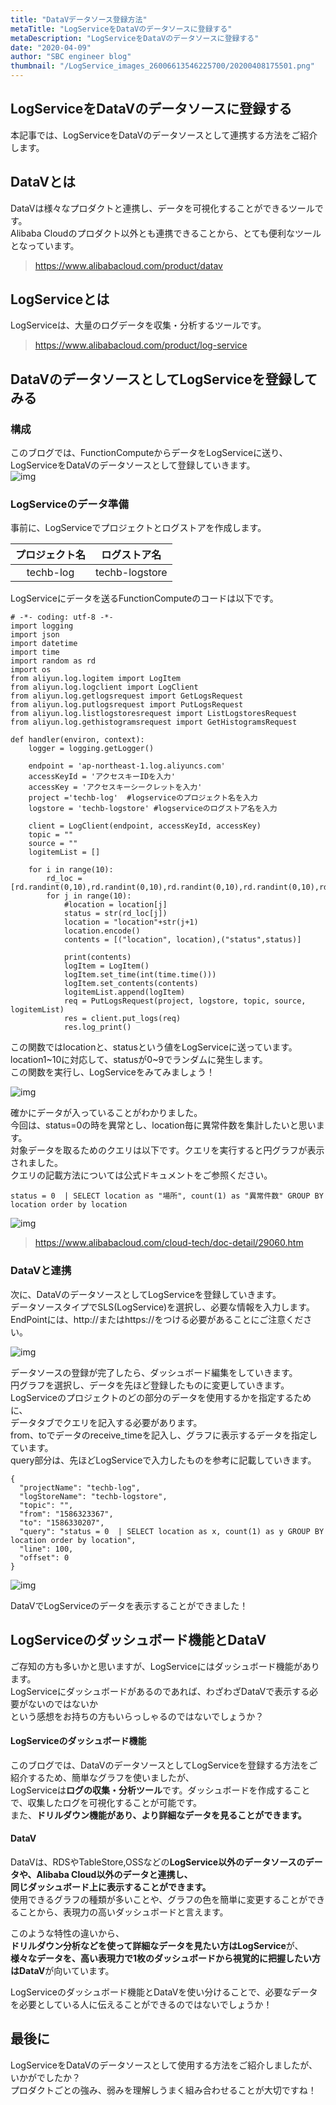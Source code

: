 ```yaml
---
title: "DataVデータソース登録方法"
metaTitle: "LogServiceをDataVのデータソースに登録する"
metaDescription: "LogServiceをDataVのデータソースに登録する"
date: "2020-04-09"
author: "SBC engineer blog"
thumbnail: "/LogService_images_26006613546225700/20200408175501.png"
---
```


## LogServiceをDataVのデータソースに登録する

本記事では、LogServiceをDataVのデータソースとして連携する方法をご紹介します。     


## DataVとは
DataVは様々なプロダクトと連携し、データを可視化することができるツールです。   
Alibaba Cloudのプロダクト以外とも連携できることから、とても便利なツールとなっています。      

> https://www.alibabacloud.com/product/datav


## LogServiceとは
LogServiceは、大量のログデータを収集・分析するツールです。   

> https://www.alibabacloud.com/product/log-service

## DataVのデータソースとしてLogServiceを登録してみる

### 構成
このブログでは、FunctionComputeからデータをLogServiceに送り、   
LogServiceをDataVのデータソースとして登録していきます。   
![img](https://raw.githubusercontent.com/sbopsv/cloud-tech/master/content/usecase-LogService/LogService_images_26006613546225700/20200408175501.png "img")
   

### LogServiceのデータ準備
事前に、LogServiceでプロジェクトとログストアを作成します。   

|プロジェクト名|ログストア名 |
|:----:|:----:|
|techb-log|techb-logstore|

LogServiceにデータを送るFunctionComputeのコードは以下です。   
```
# -*- coding: utf-8 -*-
import logging
import json
import datetime
import time 
import random as rd
import os
from aliyun.log.logitem import LogItem
from aliyun.log.logclient import LogClient
from aliyun.log.getlogsrequest import GetLogsRequest
from aliyun.log.putlogsrequest import PutLogsRequest
from aliyun.log.listlogstoresrequest import ListLogstoresRequest
from aliyun.log.gethistogramsrequest import GetHistogramsRequest

def handler(environ, context):
    logger = logging.getLogger()

    endpoint = 'ap-northeast-1.log.aliyuncs.com' 
    accessKeyId = 'アクセスキーIDを入力' 
    accessKey = 'アクセスキーシークレットを入力'
    project ='techb-log'  #logserviceのプロジェクト名を入力
    logstore = 'techb-logstore' #logserviceのログストア名を入力
   
    client = LogClient(endpoint, accessKeyId, accessKey)
    topic = ""
    source = ""
    logitemList = []
   
    for i in range(10):
        rd_loc = [rd.randint(0,10),rd.randint(0,10),rd.randint(0,10),rd.randint(0,10),rd.randint(0,10),rd.randint(0,10),rd.randint(0,10),rd.randint(0,10),rd.randint(0,10),rd.randint(0,10),]
        for j in range(10):
            #location = location[j]
            status = str(rd_loc[j])
            location = "location"+str(j+1)
            location.encode()
            contents = [("location", location),("status",status)]

            print(contents)
            logItem = LogItem()
            logItem.set_time(int(time.time()))
            logItem.set_contents(contents)
            logitemList.append(logItem)
            req = PutLogsRequest(project, logstore, topic, source, logitemList)
            res = client.put_logs(req)
            res.log_print()
```
この関数ではlocationと、statusという値をLogServiceに送っています。   
location1~10に対応して、statusが0~9でランダムに発生します。   
この関数を実行し、LogServiceをみてみましょう！   

![img](https://raw.githubusercontent.com/sbopsv/cloud-tech/master/content/usecase-LogService/LogService_images_26006613546225700/20200408164134.png "img")

確かにデータが入っていることがわかりました。   
今回は、status=0の時を異常とし、location毎に異常件数を集計したいと思います。   
対象データを取るためのクエリは以下です。クエリを実行すると円グラフが表示されました。   
クエリの記載方法については公式ドキュメントをご参照ください。   

```
status = 0  | SELECT location as "場所", count(1) as "異常件数" GROUP BY location order by location
```

![img](https://raw.githubusercontent.com/sbopsv/cloud-tech/master/content/usecase-LogService/LogService_images_26006613546225700/20200408170730.png "img")

> https://www.alibabacloud.com/cloud-tech/doc-detail/29060.htm

### DataVと連携
次に、DataVのデータソースとしてLogServiceを登録していきます。   
データソースタイプでSLS(LogService)を選択し、必要な情報を入力します。   
EndPointには、http://またはhttps://をつける必要があることにご注意ください。    

![img](https://raw.githubusercontent.com/sbopsv/cloud-tech/master/content/usecase-LogService/LogService_images_26006613546225700/20200409110118.jpg "img")

データソースの登録が完了したら、ダッシュボード編集をしていきます。   
円グラフを選択し、データを先ほど登録したものに変更していきます。   
LogServiceのプロジェクトのどの部分のデータを使用するかを指定するために、   
データタブでクエリを記入する必要があります。   
from、toでデータのreceive_timeを記入し、グラフに表示するデータを指定しています。   
query部分は、先ほどLogServiceで入力したものを参考に記載していきます。   
```
{
  "projectName": "techb-log",
  "logStoreName": "techb-logstore",
  "topic": "",
  "from": "1586323367",
  "to": "1586330207",
  "query": "status = 0  | SELECT location as x, count(1) as y GROUP BY location order by location",
  "line": 100,
  "offset": 0
}
```
![img](https://raw.githubusercontent.com/sbopsv/cloud-tech/master/content/usecase-LogService/LogService_images_26006613546225700/20200408181949.png "img")

DataVでLogServiceのデータを表示することができました！   



## LogServiceのダッシュボード機能とDataV

ご存知の方も多いかと思いますが、LogServiceにはダッシュボード機能があります。   
LogServiceにダッシュボードがあるのであれば、わざわざDataVで表示する必要がないのではないか   
という感想をお持ちの方もいらっしゃるのではないでしょうか？   
   
#### LogServiceのダッシュボード機能
このブログでは、DataVのデータソースとしてLogServiceを登録する方法をご紹介するため、簡単なグラフを使いましたが、   
LogServiceは<b>ログの収集・分析ツール</b>です。ダッシュボードを作成することで、収集したログを可視化することが可能です。   
また、<b>ドリルダウン機能があり、より詳細なデータを見ることができます。</b>


   
#### DataV
DataVは、RDSやTableStore,OSSなどの<b>LogService以外のデータソースのデータや、Alibaba Cloud以外のデータと連携し、   
同じダッシュボード上に表示することができます。</b>   
使用できるグラフの種類が多いことや、グラフの色を簡単に変更することができることから、表現力の高いダッシュボードと言えます。




   
このような特性の違いから、   
<b>ドリルダウン分析などを使って詳細なデータを見たい方はLogService</b>が、   
<b>様々なデータを、高い表現力で1枚のダッシュボードから視覚的に把握したい方はDataV</b>が向いています。   
   
LogServiceのダッシュボード機能とDataVを使い分けることで、必要なデータを必要としている人に伝えることができるのではないでしょうか！   
   

## 最後に
LogServiceをDataVのデータソースとして使用する方法をご紹介しましたが、いかがでしたか？   
プロダクトごとの強み、弱みを理解しうまく組み合わせることが大切ですね！   




